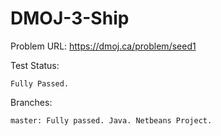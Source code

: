 # DMOJ-3-Ship

Problem URL:
    https://dmoj.ca/problem/seed1
    
Test Status:
    
    Fully Passed.
    
Branches:

    master: Fully passed. Java. Netbeans Project.
